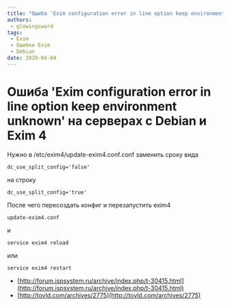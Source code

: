 ```yaml
---
title: "Ошиба 'Exim configuration error in line option keep environment unknown' на серверах с Debian и Exim 4"
authors: 
 - glowingsword
tags:
 - Exim
 - Ошибки Exim
 - Debian
date: 2020-04-04
---
```

# Ошиба 'Exim configuration error in line option keep environment unknown' на серверах с Debian и Exim 4

Нужно в /etc/exim4/update-exim4.conf.conf заменить сроку вида
```
dc_use_split_config='false'
```
на строку
```
dc_use_split_config='true'
```
После чего пересоздать конфиг и перезапустить exim4
```
update-exim4.conf
```
и
```
service exim4 reload
```
или
```
service exim4 restart
```
* [http://forum.ispsystem.ru/archive/index.php/t-30415.html](http://forum.ispsystem.ru/archive/index.php/t-30415.html)
* [http://tovld.com/archives/2775](http://tovld.com/archives/2775)
